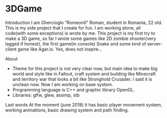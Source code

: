 # 3DGame
Introduction
I am Ghercioglo ”Romeon0” Roman, student in Romania, 22 old. This is my side project that I create for fun. I am working alone, all code(with some exceptions) is wrote by me. This project is my first try to make a 3D game, so far I wrote some games like 2D zombie shooter(very lagged if honest), the first game(in console) Snake and some kind of server-client game like Agar.io. Yes, does not inspire...

About
- Theme for this project is not very clear now, but main idea to make big world and style like in Fallout, craft system and building like Minecraft and territory war that looks a bit like Stronghold Crusader. I said it is unclean now. Now I am working on base system. 
- Programming language is C++ and graphic library OpenGL. 
- Libraries: glfw, glew, assimp, stb 

Last words
At the moment (june 2018) it has basic player movement system, working animations, basic drawing system and path finding.  
